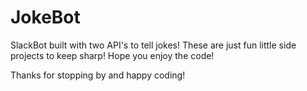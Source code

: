 # JokeBot

SlackBot built with two API's to tell jokes! These are just fun little side projects to keep sharp! Hope you enjoy the code!

Thanks for stopping by and happy coding!
